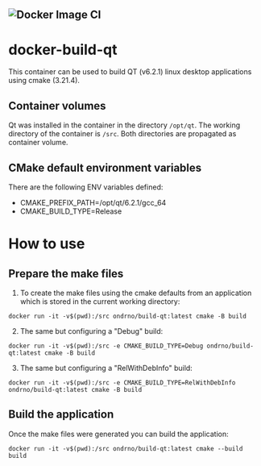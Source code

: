 ![Docker Image CI](https://github.com/ondrno/docker-build-qt/actions/workflows/docker-image.yml/badge.svg)
----

# docker-build-qt
This container can be used to build QT (v6.2.1) linux desktop 
applications using cmake (3.21.4).

## Container volumes
Qt was installed in the container in the directory ``/opt/qt``. 
The working directory of the container is ``/src``. 
Both directories are propagated as container volume.

## CMake default environment variables
There are the following ENV variables defined:
- CMAKE_PREFIX_PATH=/opt/qt/6.2.1/gcc_64
- CMAKE_BUILD_TYPE=Release

# How to use
## Prepare the make files
1) To create the make files using the cmake defaults from an application which 
is stored in the current working directory:

``docker run -it -v$(pwd):/src ondrno/build-qt:latest cmake -B build``

2) The same but configuring a "Debug" build:

``docker run -it -v$(pwd):/src -e CMAKE_BUILD_TYPE=Debug ondrno/build-qt:latest cmake -B build``

3) The same but configuring a "RelWithDebInfo" build:

``docker run -it -v$(pwd):/src -e CMAKE_BUILD_TYPE=RelWithDebInfo ondrno/build-qt:latest cmake -B build``



## Build the application
Once the make files were generated you can build the application:

``docker run -it -v$(pwd):/src ondrno/build-qt:latest cmake --build build``

